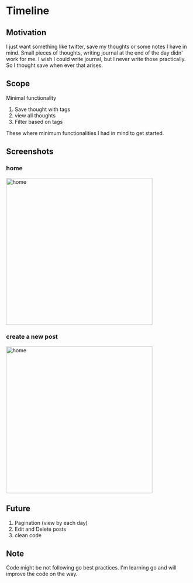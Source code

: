 # Timeline

## Motivation
I just want something like twitter, save my thoughts or some notes I have in mind. Small pieces of thoughts, writing journal at the end of the day didn' work for me. I wish I could write journal, but I never write those practically.
So I thought save when ever that arises.

## Scope
Minimal functionality

1. Save thought with tags
2. view all thoughts
3. Filter based on tags

These where minimum functionalities I had in mind to get started.

## Screenshots
### home
<img height="400px" src="https://user-images.githubusercontent.com/59721339/282311479-466b471e-ae87-407f-8244-86de4f6ffca5.png"  alt="home" ></img>
### create a new post
<img height="400px" src="https://github.com/twentyse7en/timeline/assets/59721339/1c453377-3ac0-4ba1-9e9a-c657957af1a0"  alt="home" > </img>

## Future
1. Pagination (view by each day)
2. Edit and Delete posts
3. clean code

## Note
Code might be not following go best practices. I'm learning go and will improve the code on the way.
